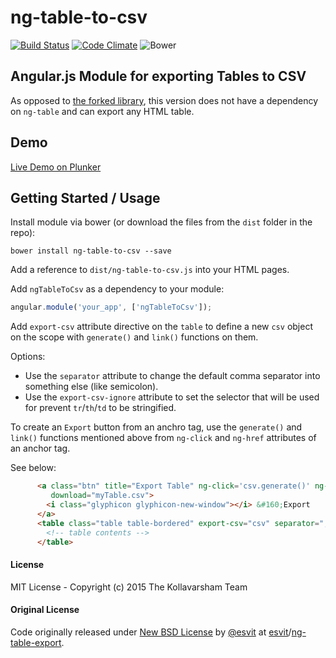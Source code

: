 ng-table-to-csv
===============

[![Build Status](http://img.shields.io/travis/kollavarsham/ng-table-to-csv.svg)](https://travis-ci.org/kollavarsham/ng-table-to-csv)
[![Code Climate](http://img.shields.io/codeclimate/github/kollavarsham/ng-table-to-csv.svg)](https://codeclimate.com/github/kollavarsham/ng-table-to-csv)
![Bower](https://img.shields.io/bower/v/ng-table-to-csv.svg)

## Angular.js Module for exporting Tables to CSV

As opposed to [the forked library](https://github.com/esvit/ng-table-export), this version does not have a dependency on `ng-table` and can export any HTML table.


## Demo

[Live Demo on Plunker](http://plnkr.co/Y0r33F)

## Getting Started / Usage

Install module via bower (or download the files from the `dist` folder in the repo):

```shell
bower install ng-table-to-csv --save
```

Add a reference to `dist/ng-table-to-csv.js` into your HTML pages.

Add `ngTableToCsv` as a dependency to your module:

```js
angular.module('your_app', ['ngTableToCsv']);
```

Add `export-csv` attribute directive on the `table` to define a new `csv` object on the scope with `generate()` and `link()` functions on them. 

Options:
 - Use the `separator` attribute to change the default comma separator into something else (like semicolon).
 - Use the `export-csv-ignore` attribute to set the selector that will be used for prevent `tr`/`th`/`td` to be stringified.

To create an `Export` button from an anchro tag, use the `generate()` and `link()` functions mentioned above from `ng-click` and `ng-href` attributes of an anchor tag.  

See below: 

```html
      <a class="btn" title="Export Table" ng-click='csv.generate()' ng-href="{{ csv.link() }}"
         download="myTable.csv">
        <i class="glyphicon glyphicon-new-window"></i> &#160;Export
      </a>
      <table class="table table-bordered" export-csv="csv" separator=";">
        <!-- table contents -->
      </table>
```

#### License

MIT License - Copyright (c) 2015 The Kollavarsham Team

#### Original License

Code originally released under [New BSD License](https://github.com/esvit/ng-table-export/blob/master/LICENSE) by [@esvit](https://github.com/esvit) at [esvit](https://github.com/esvit)/[ng-table-export](https://github.com/esvit/ng-table-export).
